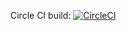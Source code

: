 Circle CI build: 
[![CircleCI](https://circleci.com/gh/pulawskk/dbs-delivery.svg?style=svg&circle-token=9e0e93ea98385c19de267df50a3d52d67ea86e02)](https://app.circleci.com/pipelines/github/pulawskk/dbs-delivery)
